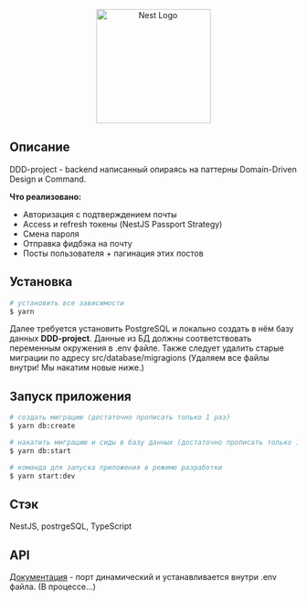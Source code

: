 <p align="center">
  <a href="http://nestjs.com/" target="blank"><img src="https://nestjs.com/img/logo-small.svg" width="200" alt="Nest Logo" /></a>
</p>

## Описание

DDD-project - backend написанный опираясь на паттерны Domain-Driven Design и Command.<br>

<b>Что реализовано:</b>

- Авторизация с подтверждением почты
- Access и refresh токены (NestJS Passport Strategy)
- Смена пароля
- Отправка фидбэка на почту
- Посты пользователя + пагинация этих постов

## Установка

```bash
# установить все зависимости
$ yarn
```

Далее требуется установить PostgreSQL и локально создать в нём базу данных <b>DDD-project</b>. Данные из БД должны соответствовать переменным окружения в .env файле. Также следует удалить старые миграции по адресу src/database/migragions (Удаляем все файлы внутри! Мы накатим новые ниже.)

## Запуск приложения

```bash
# создать миграцию (достаточно прописать только 1 раз)
$ yarn db:create

# накатить миграцию и сиды в базу данных (достаточно прописать только 1 раз)
$ yarn db:start

# команда для запуска приложения в режиме разработки
$ yarn start:dev
```

## Стэк

NestJS, postrgeSQL, TypeScript

## API

[Документация](http://localhost:5000/api/docs/) - порт динамический и устанавливается внутри .env файла. (В процессе...)
